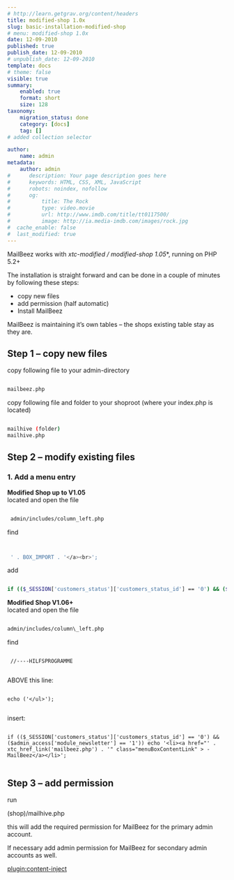 ```yaml
---
# http://learn.getgrav.org/content/headers
title: modified-shop 1.0x
slug: basic-installation-modified-shop
# menu: modified-shop 1.0x
date: 12-09-2010
published: true
publish_date: 12-09-2010
# unpublish_date: 12-09-2010
template: docs
# theme: false
visible: true
summary:
    enabled: true
    format: short
    size: 128
taxonomy:
    migration_status: done
    category: [docs]
    tag: []
# added collection selector

author:
    name: admin
metadata:
    author: admin
#      description: Your page description goes here
#      keywords: HTML, CSS, XML, JavaScript
#      robots: noindex, nofollow
#      og:
#          title: The Rock
#          type: video.movie
#          url: http://www.imdb.com/title/tt0117500/
#          image: http://ia.media-imdb.com/images/rock.jpg
#  cache_enable: false
#  last_modified: true
---
```


MailBeez works with **xtc-modified / modified-shop* 1.05**, running on PHP 5.2+

The installation is straight forward and can be done in a couple of minutes by following these steps:

- copy new files
- add permission (half automatic)
- Install MailBeez

MailBeez is maintaining it’s own tables – the shops existing table stay as they are.

## Step 1 – copy new files

copy following file to your admin-directory

```bash

mailbeez.php

```


copy following file and folder to your shoproot (where your index.php is located)

```bash

mailhive (folder)
mailhive.php


```

## Step 2 – modify existing files

### 1. Add a menu entry

**Modified Shop up to V1.05**  
 located and open the file

```bash

 admin/includes/column_left.php

```



find

```bash


 ' . BOX_IMPORT . '</a><br>';

```


add

```bash

if (($_SESSION['customers_status']['customers_status_id'] == '0') && ($admin_access['module_newsletter'] == '1')) echo '<li><a href="' . xtc_href_link('mailbeez.php') . '" class="menuBoxContentLink"> -MailBeez</a></li>';


```


**Modified Shop V1.06+**  
 located and open the file

```bash

admin/includes/column\_left.php


```

find


```

 //----HILFSPROGRAMME


```

ABOVE this line:

```
 
echo ('</ul>');


```

insert:


```

if (($_SESSION['customers_status']['customers_status_id'] == '0') && ($admin_access['module_newsletter'] == '1')) echo '<li><a href="' . xtc_href_link('mailbeez.php') . '" class="menuBoxContentLink" > -MailBeez</a></li>';


```



## Step 3 – add permission

run

(shop)/mailhive.php

this will add the required permission for MailBeez for the primary admin account.

If necessary add admin permission for MailBeez for secondary admin accounts as well.

[plugin:content-inject](/content_blocks/run_installer)
